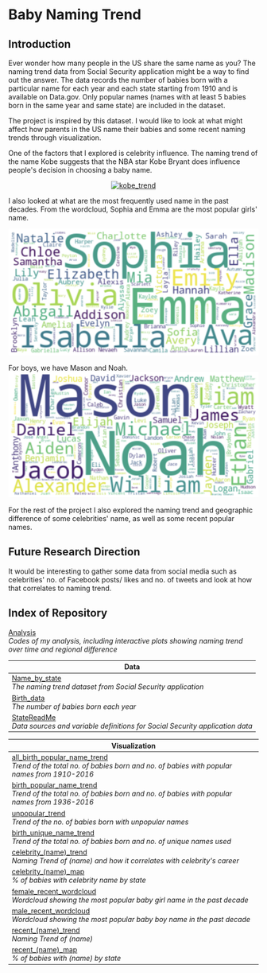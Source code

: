 # Baby Naming Trend

## Introduction
Ever wonder how many people in the US share the same name as you? The naming trend data from Social Security application might be a way to find out the answer. The data records the number of babies born with a particular name for each year and each state starting from 1910 and is available on Data.gov. Only popular names (names with at least 5 babies born in the same year and same state) are included in the dataset.

The project is inspired by this dataset. I would like to look at what might affect how parents in the US name their babies and some recent naming trends through visualization.


One of the factors that I explored is celebrity influence. The naming trend of the name Kobe suggests that the NBA star Kobe Bryant does influence people's decision in choosing a baby name. 

<div>
    <a href="https://plot.ly/~arielyeung/237/?share_key=1Lp9PMtcdaR8ALtkX4n6LV" target="_blank" title="kobe_trend" style="display: block; text-align: center;"><img src="https://plot.ly/~arielyeung/237.png?share_key=1Lp9PMtcdaR8ALtkX4n6LV" alt="kobe_trend" style="max-width: 100%;width: 600px;"  width="1000" onerror="this.onerror=null;this.src='https://plot.ly/404.png';" /></a>
</div>


I also looked at what are the most frequently used name in the past decades. From the wordcloud, Sophia and Emma are the most popular girls' name.

![](https://github.com/arielyeung/Baby_Naming_Trend/blob/master/Visualization/female_recent_wordcloud.png)

For boys, we have Mason and Noah.
![](https://github.com/arielyeung/Baby_Naming_Trend/blob/master/Visualization/male_recent_wordcloud.png)


For the rest of the project I also explored the naming trend and geographic difference of some celebrities' name, as well as some recent popular names.


## Future Research Direction
It would be interesting to gather some data from social media such as celebrities' no. of Facebook posts/ likes and no. of tweets and look at how that correlates to naming trend.


## Index of Repository
[Analysis](https://nbviewer.jupyter.org/github/arielyeung/Baby_Naming_Trend/blob/master/Analysis.ipynb)<br> *Codes of my analysis, including interactive plots showing naming trend over time and regional difference*


|Data|
|---|
|[Name_by_state](https://github.com/arielyeung/Baby_Naming_Trend/tree/master/Data/Name_by_state)<br>*The naming trend dataset from Social Security application*|
|[Birth_data](https://github.com/arielyeung/Baby_Naming_Trend/blob/master/Data/Birth_data.csv)<br>*The number of babies born each year*|
|[StateReadMe](https://github.com/arielyeung/Baby_Naming_Trend/blob/master/Data/StateReadMe.pdf)<br>*Data sources and variable definitions for Social Security application data*|

|Visualization|
|---|
|[all_birth_popular_name_trend](https://github.com/arielyeung/Baby_Naming_Trend/blob/master/Visualization/all_birth_popular_name_trend.png)<br>*Trend of the total no. of babies born and no. of babies with popular names from 1910-2016*|
|[birth_popular_name_trend](https://github.com/arielyeung/Baby_Naming_Trend/blob/master/Visualization/birth_popular_name_trend.png)<br>*Trend of the total no. of babies born and no. of babies with popular names from 1936-2016*|
|[unpopular_trend](https://github.com/arielyeung/Baby_Naming_Trend/blob/master/Visualization/unpopular_trend.png)<br>*Trend of the no. of babies born with unpopular names*|
|[birth_unique_name_trend](https://github.com/arielyeung/Baby_Naming_Trend/blob/master/Visualization/birth_unique_name_trend.png)<br>*Trend of the total no. of babies born and no. of unique names used*|
|[celebrity_(name)_trend](https://github.com/arielyeung/Baby_Naming_Trend/tree/master/Visualization)<br>*Naming Trend of (name) and how it correlates with celebrity's career*|
|[celebrity_(name)_map](https://github.com/arielyeung/Baby_Naming_Trend/tree/master/Visualization)<br>*% of babies with celebrity name by state*|
|[female_recent_wordcloud](https://github.com/arielyeung/Baby_Naming_Trend/blob/master/Visualization/female_recent_wordcloud.png)<br>*Wordcloud showing the most popular baby girl name in the past decade*|
|[male_recent_wordcloud](https://github.com/arielyeung/Baby_Naming_Trend/blob/master/Visualization/male_recent_wordcloud.png)<br>*Wordcloud showing the most popular baby boy name in the past decade*|
|[recent_(name)_trend](https://github.com/arielyeung/Baby_Naming_Trend/tree/master/Visualization)<br>*Naming Trend of (name)*|
|[recent_(name)_map](https://github.com/arielyeung/Baby_Naming_Trend/tree/master/Visualization)<br>*% of babies with (name) by state*|

